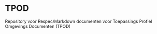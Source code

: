 # TPOD
Repository voor Respec/Markdown documenten voor Toepassings Profiel Omgevings Documenten (TPOD)
